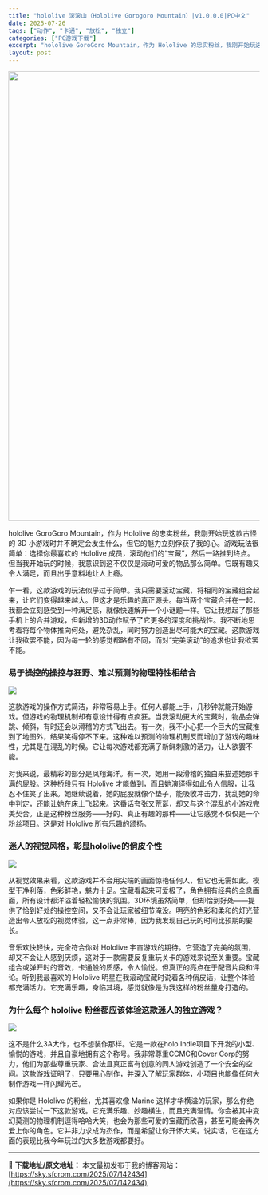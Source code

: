 ```yaml
---
title: "hololive 滚滚山（Hololive Gorogoro Mountain）|v1.0.0.0|PC中文"
date: 2025-07-26
tags: ["动作", "卡通", "放松", "独立"]
categories: ["PC游戏下载"]
excerpt: "hololive GoroGoro Mountain，作为 Hololive 的忠实粉丝，我刚开始玩这款古怪的 3D 小游戏时并不确定会发生什么，但它的魅力立刻俘获了我的心。游戏玩法很简单：选择你最喜欢的 Hololive 成员，滚动他们的“宝藏”，然后一路推到终点。但当我开始玩的时候，我意识到这不&hellip;"
layout: post
---
```


<img class="aligncenter size-full wp-image-142435" src="https://sky.sfcrom.com/wp-content/uploads/2025/07/2025072609155236.webp" alt="" width="600" height="900" />

hololive GoroGoro Mountain，作为 Hololive 的忠实粉丝，我刚开始玩这款古怪的 3D 小游戏时并不确定会发生什么，但它的魅力立刻俘获了我的心。游戏玩法很简单：选择你最喜欢的 Hololive 成员，滚动他们的“宝藏”，然后一路推到终点。但当我开始玩的时候，我意识到这不仅仅是滚动可爱的物品那么简单。它既有趣又令人满足，而且出乎意料地让人上瘾。

乍一看，这款游戏的玩法似乎过于简单。我只需要滚动宝藏，将相同的宝藏组合起来，让它们变得越来越大。但这才是乐趣的真正源头。每当两个宝藏合并在一起，我都会立刻感受到一种满足感，就像快速解开一个小谜题一样。它让我想起了那些手机上的合并游戏，但新增的3D动作赋予了它更多的深度和挑战性。我不断地思考着将每个物体推向何处，避免杂乱，同时努力创造出尽可能大的宝藏。这款游戏让我欲罢不能，因为每一轮的感觉都略有不同，而对“完美滚动”的追求也让我欲罢不能。
<h3>易于操控的操控与狂野、难以预测的物理特性相结合</h3>
<img src="https://shared.fastly.steamstatic.com/store_item_assets/steam/apps/3511130/8cfe481b2a87614be559feacb638aaf47d648448/ss_8cfe481b2a87614be559feacb638aaf47d648448.1920x1080.jpg?t=1753325849" />

这款游戏的操作方式简洁，非常容易上手。任何人都能上手，几秒钟就能开始游戏。但游戏的物理机制却有意设计得有点疯狂。当我滚动更大的宝藏时，物品会弹跳、倾斜，有时还会以滑稽的方式飞出去。有一次，我不小心把一个巨大的宝藏推到了地图外，结果笑得停不下来。这种难以预测的物理机制反而增加了游戏的趣味性，尤其是在混乱的时候。它让每次游戏都充满了新鲜刺激的活力，让人欲罢不能。

对我来说，最精彩的部分是凤翔海洋。有一次，她用一段滑稽的独白来描述她那丰满的屁股。这种桥段只有 Hololive 才能做到，而且她演绎得如此令人信服，让我忍不住笑了出来。她继续说着，她的屁股就像个垫子，能吸收冲击力，扰乱她的命中判定，还能让她在床上飞起来。这番话夸张又荒诞，却又与这个混乱的小游戏完美契合。正是这种粉丝服务——好的、真正有趣的那种——让它感觉不仅仅是一个粉丝项目。这是对 Hololive 所有乐趣的颂扬。
<h3>迷人的视觉风格，彰显hololive的俏皮个性</h3>
<img src="https://shared.fastly.steamstatic.com/store_item_assets/steam/apps/3511130/74456dc960e9971c1a7ddf4a54f1fe84ea2ca40d/ss_74456dc960e9971c1a7ddf4a54f1fe84ea2ca40d.1920x1080.jpg?t=1753325849" />

从视觉效果来看，这款游戏并不会用尖端的画面惊艳任何人，但它也无需如此。模型干净利落，色彩鲜艳，魅力十足。宝藏看起来可爱极了，角色拥有经典的全息画面，所有设计都洋溢着轻松愉快的氛围。3D环境虽然简单，但却恰到好处——提供了恰到好处的操控空间，又不会让玩家被细节淹没。明亮的色彩和柔和的灯光营造出令人放松的视觉体验，这一点非常棒，因为我发现自己玩的时间比预期的要长。

音乐欢快轻快，完全符合你对 Hololive 宇宙游戏的期待。它营造了完美的氛围，却又不会让人感到厌烦，这对于一款需要反复重玩关卡的游戏来说至关重要。宝藏组合或弹开时的音效，卡通般的质感，令人愉悦。但真正的亮点在于配音片段和评论。听到我最喜欢的 Hololive 明星在我滚动宝藏时说着各种俏皮话，让整个体验都充满活力。它充满乐趣，身临其境，感觉就像是为我这样的粉丝量身打造的。
<h3>为什么每个 hololive 粉丝都应该体验这款迷人的独立游戏？</h3>
<img src="https://shared.fastly.steamstatic.com/store_item_assets/steam/apps/3511130/f0a1d567354c73fb13afe4d254c4886a02859a06/ss_f0a1d567354c73fb13afe4d254c4886a02859a06.1920x1080.jpg?t=1753325849" />

这不是什么3A大作，也不想装作那样。它是一款在holo Indie项目下开发的小型、愉悦的游戏，并且自豪地拥有这个称号。我非常尊重CCMC和Cover Corp的努力，他们为那些尊重玩家、合法且真正富有创意的同人游戏创造了一个安全的空间。这款游戏证明了，只要用心制作，并深入了解玩家群体，小项目也能像任何大制作游戏一样闪耀光芒。

如果你是 Hololive 的粉丝，尤其喜欢像 Marine 这样才华横溢的玩家，那么你绝对应该尝试一下这款游戏。它充满乐趣、妙趣横生，而且充满温情。你会被其中变幻莫测的物理机制逗得哈哈大笑，也会为那些可爱的宝藏而欣喜，甚至可能会再次爱上你的角色。它并非力求成为杰作，而是希望让你开怀大笑。说实话，它在这方面的表现比我今年玩过的大多数游戏都要好。

---
📖 **下载地址/原文地址：** 本文最初发布于我的博客网站：[https://sky.sfcrom.com/2025/07/142434](https://sky.sfcrom.com/2025/07/142434)
